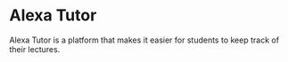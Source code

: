 # Alexa Tutor

Alexa Tutor is a platform that makes it easier for students to keep track of their lectures.
